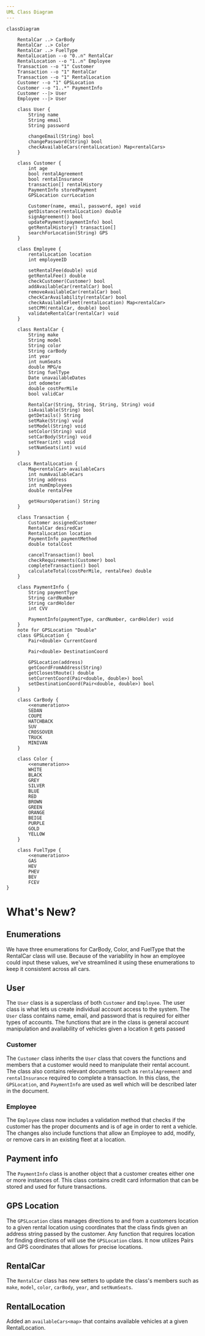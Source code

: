 ```yaml
---
UML Class Diagram
---
```


```mermaid
classDiagram

    RentalCar ..> CarBody
    RentalCar ..> Color
    RentalCar ..> FuelType
    RentalLocation --o "0..n" RentalCar
    RentalLocation --o "1..n" Employee
    Transaction --o "1" Customer
    Transaction --o "1" RentalCar
    Transaction --o "1" RentalLocation
    Customer --o "1" GPSLocation
    Customer --o "1..*" PaymentInfo
    Customer --|> User
    Employee --|> User
    
    class User {
        String name
        String email
        String password
        
        changeEmail(String) bool
        changePassword(String) bool
        checkAvailableCars(rentalLocation) Map<rentalCars>
    }

    class Customer {
        int age
        bool rentalAgreement
        bool rentalInsurance
        transaction[] rentalHistory
        PaymentInfo storedPayment
        GPSLocation currLocation
        
        Customer(name, email, password, age) void
        getDistance(rentalLocation) double
        signAgreement() bool
        updatePayment(paymentInfo) bool
        getRentalHistory() transaction[]
        searchForLocation(String) GPS
    }
    
    class Employee {
        rentalLocation location
        int employeeID
        
        setRentalFee(double) void
        getRentalFee() double
        checkCustomer(Customer) bool
        addAvailableCar(rentalCar) bool
        removeAvailableCar(rentalCar) bool
        checkCarAvailability(rentalCar) bool
        checkAvailableFleet(rentalLocation) Map<rentalCar>
        setCPM(rentalCar, double) bool
        validateRentalCar(rentalCar) void
    }

    class RentalCar {
        String make
        String model
        String color
        String carBody
        int year
        int numSeats
        double MPG/e
        String fuelType
        Date unavailableDates
        int odometer
        double costPerMile
        bool validCar
        
        RentalCar(String, String, String, String) void
        isAvailable(String) bool
        getDetails() String
        setMake(String) void
        setModel(String) void
        setColor(String) void
        setCarBody(String) void
        setYear(int) void
        setNumSeats(int) void
    }
    
    class RentalLocation {
        Map<rentalCar> availableCars
        int numAvailableCars
        String address
        int numEmployees
        double rentalFee
        
        getHoursOperation() String
    }
    
    class Transaction {
        Customer assignedCustomer
        RentalCar desiredCar
        RentalLocation location
        PaymentInfo paymentMethod
        double totalCost
        
        cancelTransaction() bool
        checkRequirements(Customer) bool
        completeTransaction() bool
        calculateTotal(costPerMile, rentalFee) double
    }
    
    class PaymentInfo {
        String paymentType
        String cardNumber
        String cardHolder
        int CVV

        PaymentInfo(paymentType, cardNumber, cardHolder) void
    }
    note for GPSLocation "Double"
    class GPSLocation {
        Pair<double> CurrentCoord
        
        Pair<double> DestinationCoord
        
        GPSLocation(address)
        getCoordFromAddress(String)
        getClosestRoute() double
        setCurrentCoord(Pair<double, double>) bool
        setDestinationCoord(Pair<double, double>) bool
    }
    
    class CarBody {
        <<enumeration>>
        SEDAN
        COUPE
        HATCHBACK
        SUV
        CROSSOVER
        TRUCK
        MINIVAN
    }

    class Color {
        <<enumeration>>
        WHITE
        BLACK
        GREY
        SILVER
        BLUE
        RED
        BROWN
        GREEN
        ORANGE
        BEIGE
        PURPLE
        GOLD
        YELLOW
    }
    
    class FuelType {
        <<enumeration>>
        GAS
        HEV
        PHEV
        BEV
        FCEV
}
```

# What's New?
## Enumerations
We have three enumerations for CarBody, Color, and FuelType that the RentalCar class will use. Because of the variability in how an employee could input these values, we've streamlined it using these enumerations to keep it consistent across all cars.
## User
The `User` class is a superclass of both `Customer` and `Employee`. The user class is what lets us create individual account access to the system. The `User` class contains name, email, and password that is required for either types of accounts. The functions that are in the class is general account manipulation and availability of vehicles given a location it gets passed
### Customer
The `Customer` class inherits the `User` class that covers the functions and members that a customer would need to manipulate their rental account. The class also contains relevant documents such as `rentalAgreement` and `rentalInsurance` required to complete a transaction. In this class, the `GPSLocation`, and `PaymentInfo` are used as well which will be described later in the document.
### Employee
The `Employee` class now includes a validation method that checks if the customer has the proper documents and is of age in order to rent a vehicle. The changes also include functions that allow an Employee to add, modify, or remove cars in an existing fleet at a location.
## Payment info
The `PaymentInfo` class is another object that a customer creates either one or more instances of. This class contains credit card information that can be stored and used for future transactions.
## GPS Location
The `GPSLocation` class manages directions to and from a customers location to a given rental location using coordinates that the class finds given an address string passed by the customer. Any function that requires location for finding directions of will use the `GPSLocation` class. It now utilizes Pairs and GPS coordinates that allows for precise locations.
## RentalCar
The `RentalCar` class has new setters to update the class's members such as `make`, `model`, `color`, `carBody`, `year`, and `setNumSeats`.
## RentalLocation
Added an `availableCars<map>` that contains available vehicles at a given RentalLocation.
